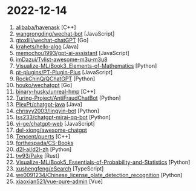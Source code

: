 # 2022-12-14

1. [alibaba/havenask](https://github.com/alibaba/havenask "") [C++]
2. [wangrongding/wechat-bot](https://github.com/wangrongding/wechat-bot "🤖一个基于OpenAi ChatGPT + WeChaty 实现的微信机器人 ，可以用来帮助你自动回复微信消息，或者管理微信群/好友，检测僵尸粉等...") [JavaScript]
3. [gtoxlili/wechat-chatGPT](https://github.com/gtoxlili/wechat-chatGPT "实现微信公众号被动返回接口的ChatGPT") [Go]
4. [krahets/hello-algo](https://github.com/krahets/hello-algo "《Hello 算法》一本动画图解、能运行、可提问的数据结构与算法入门书") [Java]
5. [memochou1993/gpt-ai-assistant](https://github.com/memochou1993/gpt-ai-assistant "OpenAI + LINE = GPT AI Assistant") [JavaScript]
6. [imDazui/Tvlist-awesome-m3u-m3u8](https://github.com/imDazui/Tvlist-awesome-m3u-m3u8 "直播源相关资源汇总 📺 💯 IPTV、M3U —— 勤洗手、戴口罩，祝愿所有人百毒不侵") 
7. [Visualize-ML/Book3_Elements-of-Mathematics](https://github.com/Visualize-ML/Book3_Elements-of-Mathematics "Book_3_《数学要素》 | 鸢尾花书：从加减乘除到机器学习；本册有，583幅图，136个代码文件，其中24个Streamlit App；状态：清华社五审五校中；Github稿件基本稳定，欢迎提意见，会及时修改") [Python]
8. [pt-plugins/PT-Plugin-Plus](https://github.com/pt-plugins/PT-Plugin-Plus "PT 助手 Plus，为 Microsoft Edge、Google Chrome、Firefox 浏览器插件（Web Extensions），主要用于辅助下载 PT 站的种子。") [JavaScript]
9. [RockChinQ/QChatGPT](https://github.com/RockChinQ/QChatGPT "基于OpenAI ChatGPT 开发的 QQ 机器人 bot，mirai+ChatGPT QQ实现，多平台一键部署，高稳定性") [Python]
10. [houko/wechatgpt](https://github.com/houko/wechatgpt "wechatgpt golang版 chatgpt机器人(可docker部署)，目前支持微信(wechat)，telegram（可直接加@xiaomo_chatgpt_bot体验）") [Go]
11. [binary-husky/unreal-hmp](https://github.com/binary-husky/unreal-hmp "Multiagent research environment toolbox based on Unreal Engine") [C++]
12. [Turing-Project/AntiFraudChatBot](https://github.com/Turing-Project/AntiFraudChatBot "A simple prompt-chatting AI based on wechaty and fintuned NLP model") [Python]
13. [PlexPt/chatgpt-java](https://github.com/PlexPt/chatgpt-java "ChatGPT Java SDK. Lightweight package for interacting with ChatGPT's API by OpenAI. Uses reverse engineered official API. ChatGPT 聊天机器人 Java 版. 开箱即用.") [Java]
14. [chrisyy2003/lingyin-bot](https://github.com/chrisyy2003/lingyin-bot "") [Python]
15. [lss233/chatgpt-mirai-qq-bot](https://github.com/lss233/chatgpt-mirai-qq-bot "OpenAI ChatGPT for Mirai QQ Bot，QQ 聊天机器人！ 每个群组/好友单独一个 Conversation，文字转图片发送， Docker 快速部署，正/反向代理加速 (部分代码由 ChatGPT 生成）") [Python]
16. [yi-ge/chatgpt-web](https://github.com/yi-ge/chatgpt-web "Multi-user h5 version, 3rd party ChatGPT web page. Uses OpenAPI official web API.") [JavaScript]
17. [del-xiong/awesome-chatgpt](https://github.com/del-xiong/awesome-chatgpt "chatgpt中文提问魔法指令") 
18. [Tencent/puerts](https://github.com/Tencent/puerts "普洱TS！Write your game with TypeScript in UE or Unity. PuerTS can be pronounced as pu-erh TS") [C++]
19. [forthespada/CS-Books](https://github.com/forthespada/CS-Books "🔥🔥超过1000本的计算机经典书籍、个人笔记资料以及本人在各平台发表文章中所涉及的资源等。书籍资源包括C/C++、Java、Python、Go语言、数据结构与算法、操作系统、后端架构、计算机系统知识、数据库、计算机网络、设计模式、前端、汇编以及校招社招各种面经~") 
20. [d2l-ai/d2l-zh](https://github.com/d2l-ai/d2l-zh "《动手学深度学习》：面向中文读者、能运行、可讨论。中英文版被60多个国家的400多所大学用于教学。") [Python]
21. [tw93/Pake](https://github.com/tw93/Pake "🤱🏻 Simply make any web page a desktop application using Rust. 🤱🏻 很简单的用 Rust 打包网页生成很小的桌面 App") [Rust]
22. [Visualize-ML/Book5_Essentials-of-Probability-and-Statistics](https://github.com/Visualize-ML/Book5_Essentials-of-Probability-and-Statistics "Book_5_《统计至简》 | 鸢尾花书：从加减乘除到机器学习；陆续上传25章草稿。草稿还会经过至少两轮修改，大家注意下载最新版本。请多提意见，谢谢") [Python]
23. [xushengfeng/eSearch](https://github.com/xushengfeng/eSearch "截屏 离线OCR 搜索翻译 以图搜图 贴图 录屏 滚动截屏 Screenshot OCR search translate search for picture paste the picture on the screen screen recorder") [TypeScript]
24. [we0091234/Chinese_license_plate_detection_recognition](https://github.com/we0091234/Chinese_license_plate_detection_recognition "yolov5 车牌检测 车牌识别 中文车牌识别 检测 支持12种中文车牌 支持双层车牌") [Python]
25. [xiaoxian521/vue-pure-admin](https://github.com/xiaoxian521/vue-pure-admin "🔥 ✨✨ ✨ Vue3.0+TypeScript+Vite2.0+Element-Plus编写的一套后台管理系统（兼容移动端）") [Vue]
